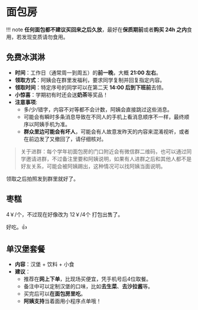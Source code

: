 # 面包房

!!! note
    **任何面包都不建议买回来之后久放**，最好在**保质期前**或者**购买 24h 之内**食用，若发现变质请勿食用。

## 免费冰淇淋

<!-- 在所有工作日（通常是周一到周五）的前一晚，也就是（周日到周四晚上）大概九点钟左右，阿姨会在群里发福利，要求同学复制并回复指定内容，特定序号的同学可以在第二天 14:00 后到晚上下班之前领取免费冰淇淋。 -->

- **时间**：工作日（通常周一到周五）的**前一晚**，大概 **21:00 左右**。
- **领取方式**：阿姨会在群里发福利，要求同学复制并回复指定内容。
- **领取时间**：特定序号的同学可以在第二天 **14:00 后到下班前**去领。
- **小惊喜**：学期初有时还会送**奶茶**等奖品！
- **注意事项**: 
    - 多/少/错字，内容不对等都不会计数，阿姨会直接跳过这些消息。
    - 可能会有瞬时多条消息导致在不同人的手机上看消息顺序不一样，最终顺序以阿姨手机为准。
    - **群众里边可能会有坏人**，可能会有人故意发昨天的内容来混淆视听，或者在前边发了又撤回了，请仔细核对。

> 关于进群：每个学年初面包房的门口附近会有微信群二维码，也可以通过同学邀请进群，不过备注里要和阿姨说明，如果有人进群之后和其他人都不是好友关系，可能会被阿姨踢出，这种情况可以找阿姨当面说明。

<!-- > 有时学期初也会送奶茶之类的奖品。 -->

领取之后拍照发到群里就好了。

## 枣糕

4￥/个，不过现在好像改为 12￥/4个 打包出售了。

好吃。👍

## 单汉堡套餐

<!-- 通常为汉堡+饮料+小食的组合，推荐在小程序下单，比现点便宜。买完之后也可以坐在面包房吃，甚至可以当着阿姨面用小程序点，阿姨支持这么做。 -->

- **内容**：汉堡 + 饮料 + 小食
- **建议**：
  - 推荐在**网上下单**，比现场买便宜，凭手机号后4位取餐。
  - 备注中可以定制汉堡的口味，比如**去生菜**、**去沙拉酱**等。
  - 买完后可以**在面包房里吃**。
  - **阿姨支持**当着面用小程序点单哦！